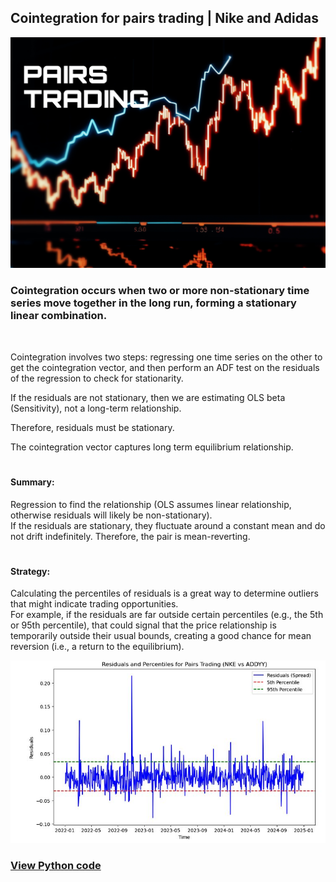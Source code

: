 ## Cointegration for pairs trading | Nike and Adidas

<img src = "sc/1740065075355.jpg" alt = "img">

### Cointegration occurs when two or more non-stationary time series move together in the long run, forming a stationary linear combination.
<br/>

Cointegration involves two steps: regressing one time series on the other to get the cointegration vector, and then perform an ADF test on the residuals of the regression to check for stationarity. <br/>

If the residuals are not stationary, then we are estimating OLS beta (Sensitivity), not a long-term relationship. <br/>

Therefore, residuals must be stationary.  <br/>

The cointegration vector captures long term equilibrium relationship.  <br/>
#

#### Summary:
Regression to find the relationship (OLS assumes linear relationship, otherwise residuals will likely be non-stationary). <br/>
If the residuals are stationary, they fluctuate around a constant mean and do not drift indefinitely. Therefore, the pair is mean-reverting.

#

#### Strategy:
Calculating the percentiles of residuals is a great way to determine outliers that might indicate trading opportunities. <br/>
For example, if the residuals are far outside certain percentiles (e.g., the 5th or 95th percentile), that could signal that the price relationship is temporarily outside their usual bounds, creating a good chance for mean reversion (i.e., a return to the equilibrium).

<img src = "sc/resid_pairs.JPG" width = 1000 alt = "img">

<br/>

### [View Python code](https://github.com/s1dewalker/Cointegration/blob/main/py_files/Coint.ipynb)


